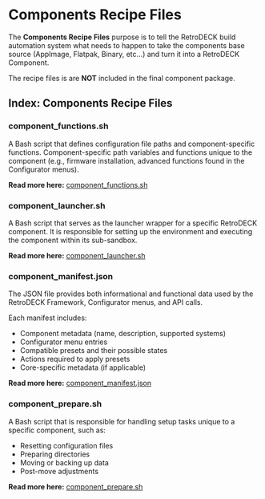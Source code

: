 # Components Recipe Files

The **Components Recipe Files** purpose is to tell the RetroDECK build automation system what needs to happen to take the components base source (AppImage, Flatpak, Binary, etc...) and turn it into a RetroDECK Component.

The recipe files is are **NOT** included in the final component package. 

## Index: Components Recipe Files 

### component_functions.sh

A Bash script that defines configuration file paths and component-specific functions. Component-specific path variables and functions unique to the component (e.g., firmware installation, advanced functions found in the Configurator menus).

**Read more here:** [component_functions.sh](recipe-component-functions.md)

### component_launcher.sh

A Bash script that serves as the launcher wrapper for a specific RetroDECK component. It is responsible for setting up the environment and executing the component within its sub-sandbox.

**Read more here:** [component_launcher.sh](recipe-component-launcher.md)

### component_manifest.json

The JSON file provides both informational and functional data used by the RetroDECK Framework, Configurator menus, and API calls. 

Each manifest includes:

- Component metadata (name, description, supported systems)
- Configurator menu entries
- Compatible presets and their possible states
- Actions required to apply presets
- Core-specific metadata (if applicable)

**Read more here:** [component_manifest.json](recipe-component-manifest.md)

### component_prepare.sh

A Bash script that is responsible for handling setup tasks unique to a specific component, such as:

- Resetting configuration files
- Preparing directories
- Moving or backing up data
- Post-move adjustments

**Read more here:** [component_prepare.sh](recipe-component-prepare.md)

